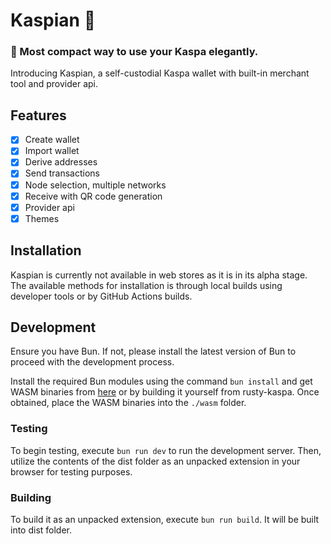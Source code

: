 # Kaspian 🥮
### 👛 Most compact way to use your Kaspa elegantly.

Introducing Kaspian, a self-custodial Kaspa wallet with built-in merchant tool and provider api.

## Features

- [x] Create wallet
- [x] Import wallet
- [x] Derive addresses
- [x] Send transactions
- [x] Node selection, multiple networks
- [x] Receive with QR code generation
- [x] Provider api
- [x] Themes

## Installation

Kaspian is currently not available in web stores as it is in its alpha stage. The available methods for installation is through local builds using developer tools or by GitHub Actions builds.

## Development

Ensure you have Bun. If not, please install the latest version of Bun to proceed with the development process.

Install the required Bun modules using the command ``bun install`` and get WASM binaries from [here](https://kaspa.aspectron.org/nightly/downloads/) or by building it yourself from rusty-kaspa. Once obtained, place the WASM binaries into the ``./wasm`` folder.

### Testing

To begin testing, execute ``bun run dev`` to run the development server. Then, utilize the contents of the dist folder as an unpacked extension in your browser for testing purposes.

### Building

To build it as an unpacked extension, execute ``bun run build``. It will be built into dist folder.
